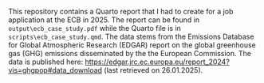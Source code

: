 This repository contains a Quarto report that I had to create for a job application at the ECB in 2025. The report can be found in `output\ecb_case_study.pdf` while the Quarto file is in `scripts\ecb_case_study.qmd`. The data stems from the Emissions Database for Global Atmospheric Research (EDGAR) report on the global greenhouse gas (GHG) emissions disseminated by the the European Commission. The data is published here: https://edgar.jrc.ec.europa.eu/report_2024?vis=ghgpop#data_download (last retrieved on 26.01.2025).
